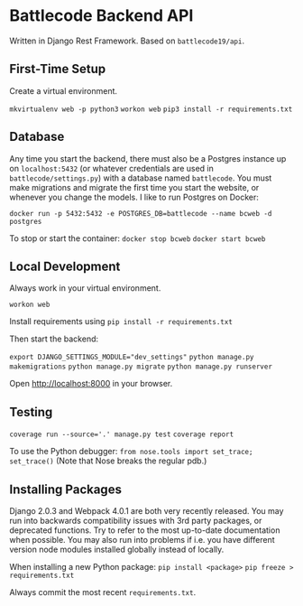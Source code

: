 # Battlecode Backend API

Written in Django Rest Framework. Based on `battlecode19/api`.

## First-Time Setup
Create a virtual environment.

`mkvirtualenv web -p python3`
`workon web`
`pip3 install -r requirements.txt`

## Database

Any time you start the backend, there must also be a Postgres instance up on `localhost:5432` (or whatever credentials are used in `battlecode/settings.py`) with a database named `battlecode`. You must make migrations and migrate the first time you start the website, or whenever you change the models. I like to run Postgres on Docker:

`docker run -p 5432:5432 -e POSTGRES_DB=battlecode --name bcweb -d postgres`

To stop or start the container: `docker stop bcweb` `docker start bcweb`

## Local Development

Always work in your virtual environment.

`workon web`

Install requirements using
`pip install -r requirements.txt`

Then start the backend:

`export DJANGO_SETTINGS_MODULE="dev_settings"`
`python manage.py makemigrations`
`python manage.py migrate`
`python manage.py runserver`

Open [http://localhost:8000](http://localhost:8000) in your browser.

## Testing

`coverage run --source='.' manage.py test`
`coverage report`

To use the Python debugger: `from nose.tools import set_trace; set_trace()` (Note that Nose breaks the regular pdb.)

## Installing Packages

Django 2.0.3 and Webpack 4.0.1 are both very recently released. You may run into backwards compatibility issues with 3rd party packages, or deprecated functions. Try to refer to the most up-to-date documentation when possible. You may also run into problems if i.e. you have different version node modules installed globally instead of locally.

When installing a new Python package:
`pip install <package>`
`pip freeze > requirements.txt`

Always commit the most recent `requirements.txt`.

